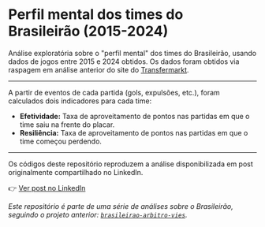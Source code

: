 # Perfil mental dos times do Brasileirão (2015-2024)

Análise exploratória sobre o "perfil mental" dos times do Brasileirão, usando dados de jogos entre 2015 e 2024 obtidos. Os dados foram obtidos via raspagem em análise anterior do site do [Transfermarkt](http://transfermarkt.com/).

---

A partir de eventos de cada partida (gols, expulsões, etc.), foram calculados dois indicadores para cada time:

- **Efetividade:** Taxa de aproveitamento de pontos nas partidas em que o time saiu na frente do placar.
- **Resiliência:** Taxa de aproveitamento de pontos nas partidas em que o time começou perdendo.

---

Os códigos deste repositório reproduzem a análise disponibilizada em post originalmente compartilhado no LinkedIn.

👉 [Ver post no LinkedIn](https://www.linkedin.com/posts/activity-7341064746453848064-xdKj?utm_source=share&utm_medium=member_desktop&rcm=ACoAADUf4xUBKyX3FJ_HpO3uhD899qcEdm0SH44)

*Este repositório é parte de uma série de análises sobre o Brasileirão, seguindo o projeto anterior: [`brasileirao-arbitro-vies`](https://github.com/gprinciotti/brasileirao-arbitros-vies).*
